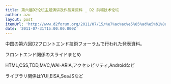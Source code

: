 ```yaml
---
title: 第六届D2论坛主题演讲及作品秀资料 _ D2 前端技术论坛
author: azu
layout: post
itemUrl: 'http://www.d2forum.org/2011/07/15/%e7%ac%ac%e5%85%ad%e5%b1%8ad2%e4%bd%9c%e5%93%81%e7%a7%80%e8%b5%84%e6%96%99/'
date: '2011-07-31T15:00:00.000Z'
---
```

中国の第六回D2フロントエンド技術フォーラムで行われた発表資料。

フロントエンド関係のスライドまとめ

HTML,CSS,TDD,MVC,WAI-ARIA,アクセシビリティ,Androidなど

ライブラリ関係はYUI,EISA,SeaJSなど
